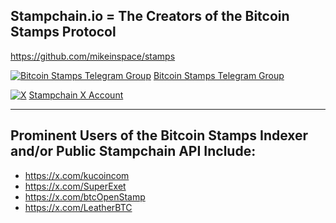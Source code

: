 ## Stampchain.io = The Creators of the Bitcoin Stamps Protocol ##


https://github.com/mikeinspace/stamps

[![Bitcoin Stamps Telegram Group](https://upload.wikimedia.org/wikipedia/commons/thumb/8/82/Telegram_logo.svg/20px-Telegram_logo.svg.png)](https://t.me/BitcoinStamps) [Bitcoin Stamps Telegram Group](https://t.me/BitcoinStamps)

[![X](https://upload.wikimedia.org/wikipedia/commons/archive/c/ce/20230816012001%21X_logo_2023.svg)](https://x.com/Stampchain) [Stampchain X Account](https://x.com/Stampchain)

---

## Prominent Users of the Bitcoin Stamps Indexer and/or Public Stampchain API Include:

- https://x.com/kucoincom
- https://x.com/SuperExet
- https://x.com/btcOpenStamp
- https://x.com/LeatherBTC
